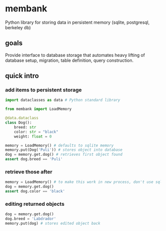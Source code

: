# membank
Python library for storing data in persistent memory (sqlite, postgresql, berkeley db)
## goals
Provide interface to database storage that automates heavy lifting of database setup, migration, table definition, query construction.
## quick intro
### add items to persistent storage
```python
import dataclasses as data # Python standard library

from membank import LoadMemory

@data.dataclass
class Dog():
    breed: str
    color: str = "black"
    weight: float = 0

memory = LoadMemory() # defaults to sqlite memory
memory.put(Dog('Puli')) # stores object into database
dog = memory.get.dog() # retrieves first object found
assert dog.breed == 'Puli'
```
### retrieve those after
```python
memory = LoadMemory() # to make this work in new process, don't use sqlite memory
dog = memory.get.dog()
assert dog.color == 'black'
```
### editing returned objects
```python
dog = memory.get.dog()
dog.breed = 'Labdrador'
memory.put(dog) # stores edited object back
```
